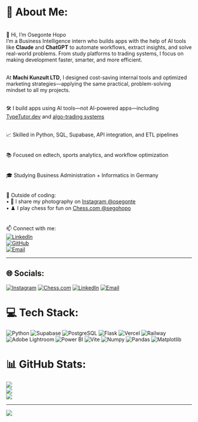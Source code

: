 # 💫 About Me:
<br>👋 Hi, I’m Osegonte Hopo<br>
I’m a Business Intelligence intern who builds apps with the help of AI tools like **Claude** and **ChatGPT** to automate workflows, extract insights, and solve real-world problems. From study platforms to trading systems, I focus on making development faster, smarter, and more efficient.<br><br>

At **Machi Kunzult LTD**, I designed cost-saving internal tools and optimized marketing strategies—applying the same practical, problem-solving mindset to all my projects.<br><br>

🛠️ I build apps using AI tools—not AI-powered apps—including [TypeTutor.dev](https://typetutor.dev) and [algo-trading systems](https://github.com/osegonte/algo-bot)<br><br>

📈 Skilled in Python, SQL, Supabase, API integration, and ETL pipelines<br><br>

📚 Focused on edtech, sports analytics, and workflow optimization<br><br>

🎓 Studying Business Administration + Informatics in Germany<br><br>

🎨 Outside of coding:  
• 📸 I share my photography on [Instagram @osegonte](https://instagram.com/osegonte)  
• ♟️ I play chess for fun on [Chess.com @segohopo](https://www.chess.com/member/segohopo)<br><br>

📫 Connect with me:  
[![LinkedIn](https://img.shields.io/badge/LinkedIn-%230077B5.svg?logo=linkedin&logoColor=white)](https://linkedin.com/in/osegontehopo)  
[![GitHub](https://img.shields.io/badge/GitHub-181717?logo=github&logoColor=white)](https://github.com/osegonte)  
[![Email](https://img.shields.io/badge/Email-D14836?logo=gmail&logoColor=white)](mailto:segohopo.de@gmail.com)

---

## 🌐 Socials:
[![Instagram](https://img.shields.io/badge/Instagram-%23E4405F.svg?logo=Instagram&logoColor=white)](https://instagram.com/osegonte)
[![Chess.com](https://img.shields.io/badge/Chess.com-%23000000.svg?logo=Chess&logoColor=white)](https://www.chess.com/member/segohopo)
[![LinkedIn](https://img.shields.io/badge/LinkedIn-%230077B5.svg?logo=linkedin&logoColor=white)](https://linkedin.com/in/osegontehopo)
[![Email](https://img.shields.io/badge/Email-D14836?logo=gmail&logoColor=white)](mailto:segohopo.de@gmail.com)

# 💻 Tech Stack:
![Python](https://img.shields.io/badge/python-6E40C9?style=for-the-badge&logo=python&logoColor=white)
![Supabase](https://img.shields.io/badge/Supabase-5438DC?style=for-the-badge&logo=supabase&logoColor=white)
![PostgreSQL](https://img.shields.io/badge/postgres-6A0DAD?style=for-the-badge&logo=postgresql&logoColor=white)
![Flask](https://img.shields.io/badge/Flask-8A2BE2?style=for-the-badge&logo=flask&logoColor=white)
![Vercel](https://img.shields.io/badge/Vercel-5F0FFF?style=for-the-badge&logo=vercel&logoColor=white)
![Railway](https://img.shields.io/badge/Railway-7044FF?style=for-the-badge&logo=railway&logoColor=white)
![Adobe Lightroom](https://img.shields.io/badge/Lightroom-7B4DDC?style=for-the-badge&logo=Adobe%20Lightroom&logoColor=white)
![Power BI](https://img.shields.io/badge/Power_BI-9357F5?style=for-the-badge&logo=powerbi&logoColor=white)
![Vite](https://img.shields.io/badge/Vite-B266FF?style=for-the-badge&logo=vite&logoColor=white)
![Numpy](https://img.shields.io/badge/Numpy-9B59B6?style=for-the-badge&logo=numpy&logoColor=white)
![Pandas](https://img.shields.io/badge/Pandas-B980F9?style=for-the-badge&logo=pandas&logoColor=white)
![Matplotlib](https://img.shields.io/badge/Matplotlib-D6B3FF?style=for-the-badge&logo=matplotlib&logoColor=black)

# 📊 GitHub Stats:
![](https://github-readme-stats.vercel.app/api?username=osegonte&theme=tokyonight&hide_border=false&include_all_commits=true&count_private=false)<br/>
![](https://streak-stats.demolab.com/?user=osegonte&theme=tokyonight&hide_border=false)<br/>
![](https://github-readme-stats.vercel.app/api/top-langs/?username=osegonte&theme=tokyonight&hide_border=false&layout=compact)

---

[![](https://visitcount.itsvg.in/api?id=osegonte&icon=6&color=9)](https://visitcount.itsvg.in)
